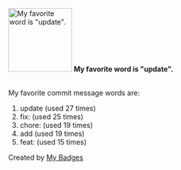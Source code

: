 <img src="https://my-badges.github.io/my-badges/favorite-word.png" alt="My favorite word is &quot;update&quot;." title="My favorite word is &quot;update&quot;." width="128">
<strong>My favorite word is &quot;update&quot;.</strong>
<br><br>

My favorite commit message words are:

1. update (used 27 times)
2. fix: (used 25 times)
3. chore: (used 19 times)
4. add (used 19 times)
5. feat: (used 15 times)


Created by <a href="https://github.com/my-badges/my-badges">My Badges</a>